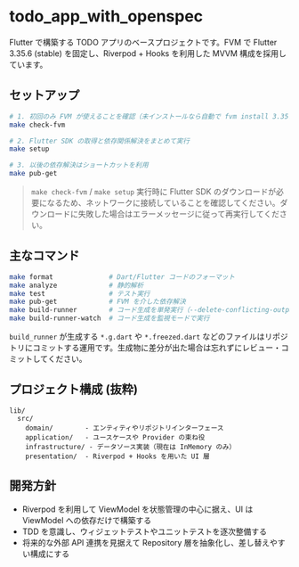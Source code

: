 # todo_app_with_openspec

Flutter で構築する TODO アプリのベースプロジェクトです。FVM で Flutter 3.35.6 (stable) を固定し、Riverpod + Hooks を利用した MVVM 構成を採用しています。

## セットアップ

```bash
# 1. 初回のみ FVM が使えることを確認（未インストールなら自動で fvm install 3.35.6 を実行）
make check-fvm

# 2. Flutter SDK の取得と依存関係解決をまとめて実行
make setup

# 3. 以後の依存解決はショートカットを利用
make pub-get
```

> `make check-fvm` / `make setup` 実行時に Flutter SDK のダウンロードが必要になるため、ネットワークに接続していることを確認してください。ダウンロードに失敗した場合はエラーメッセージに従って再実行してください。

## 主なコマンド

```bash
make format              # Dart/Flutter コードのフォーマット
make analyze             # 静的解析
make test                # テスト実行
make pub-get             # FVM を介した依存解決
make build-runner        # コード生成を単発実行（--delete-conflicting-outputs 付き）
make build-runner-watch  # コード生成を監視モードで実行
```

`build_runner` が生成する `*.g.dart` や `*.freezed.dart` などのファイルはリポジトリにコミットする運用です。生成物に差分が出た場合は忘れずにレビュー・コミットしてください。

## プロジェクト構成 (抜粋)

```
lib/
  src/
    domain/        - エンティティやリポジトリインターフェース
    application/   - ユースケースや Provider の束ね役
    infrastructure/ - データソース実装（現在は InMemory のみ）
    presentation/  - Riverpod + Hooks を用いた UI 層
```

## 開発方針
- Riverpod を利用して ViewModel を状態管理の中心に据え、UI は ViewModel への依存だけで構築する
- TDD を意識し、ウィジェットテストやユニットテストを逐次整備する
- 将来的な外部 API 連携を見据えて Repository 層を抽象化し、差し替えやすい構成にする

